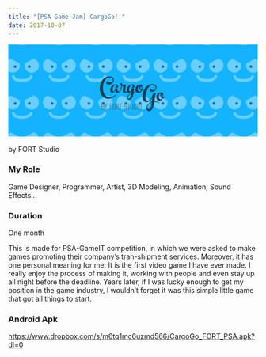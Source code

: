 ```yaml
---
title: "[PSA Game Jam] CargoGo!!"
date: 2017-10-07
---
```


![Icon](/assets/imgs/cargogo.png)

by FORT Studio

### My Role
Game Designer, Programmer, Artist, 3D Modeling, Animation, Sound Effects...

### Duration
One month

This is made for PSA-GameIT competition, in which we were asked to make games promoting their company’s tran-shipment services. Moreover, it has one personal meaning for me: It is the first video game I have ever made. I really enjoy the process of making it, working with people and even stay up all night before the deadline. Years later, if I was lucky enough to get my position in the game industry, I wouldn’t forget it was this simple little game that got all things to start. 

### Android Apk
<https://www.dropbox.com/s/m6tq1mc6uzmd566/CargoGo_FORT_PSA.apk?dl=0>